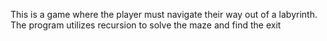This is a game where the player must navigate their way out of a labyrinth. The program utilizes recursion to solve the maze and find the exit
